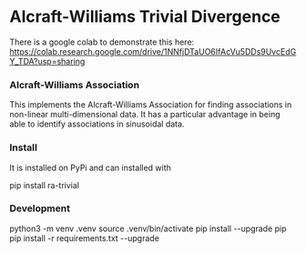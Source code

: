 # Alcraft-Williams Trivial Divergence

There is a google colab to demonstrate this here: https://colab.research.google.com/drive/1NNfjDTaUO6IfAcVu5DDs9UvcEdGY_TDA?usp=sharing

### Alcraft-Williams Association
This implements the Alcraft-Williams Association for finding associations in non-linear multi-dimensional data.
It has a particular advantage in being able to identify associations in sinusoidal data.

### Install
It is installed on PyPi and can installed with

pip install ra-trivial

### Development
python3 -m venv .venv
source .venv/bin/activate
pip install --upgrade pip
pip install -r requirements.txt --upgrade


 
